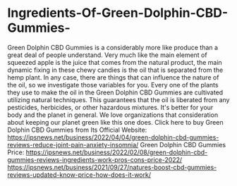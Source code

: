 # Ingredients-Of-Green-Dolphin-CBD-Gummies-
Green Dolphin CBD Gummies is a considerably more like produce than a great deal of people understand. Very much like the main element of squeezed apple is the juice that comes from the natural product, the main dynamic fixing in these chewy candies is the oil that is separated from the hemp plant. In any case, there are things that can influence the nature of the oil, so we investigate those variables for you. Every one of the plants they use to make the oil in the Green Dolphin CBD Gummies are cultivated utilizing natural techniques. This guarantees that the oil is liberated from any pesticides, herbicides, or other hazardous mixtures. It's better for your body and the planet in general. We love organizations that consideration about keeping our planet green like this one does. Click here to buy Green Dolphin CBD Gummies from Its Official Website: https://ipsnews.net/business/2022/04/04/green-dolphin-cbd-gummies-reviews-reduce-joint-pain-anxiety-insomnia/  Green Dolphin CBD Gummies Price: https://ipsnews.net/business/2022/02/08/green-dolphin-cbd-gummies-reviews-ingredients-work-pros-cons-price-2022/  https://ipsnews.net/business/2021/09/27/natures-boost-cbd-gummies-reviews-updated-know-price-how-does-it-work/
